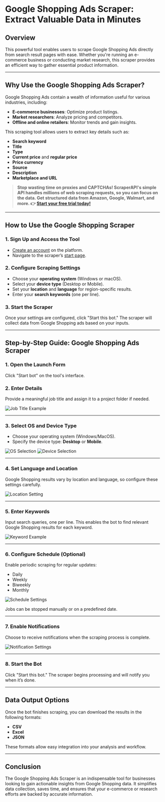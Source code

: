 # Google Shopping Ads Scraper: Extract Valuable Data in Minutes

## Overview

This powerful tool enables users to scrape Google Shopping Ads directly from search result pages with ease. Whether you're running an e-commerce business or conducting market research, this scraper provides an efficient way to gather essential product information.

---

## Why Use the Google Shopping Ads Scraper?

Google Shopping Ads contain a wealth of information useful for various industries, including:

- **E-commerce businesses**: Optimize product listings.
- **Market researchers**: Analyze pricing and competitors.
- **Offline and online retailers**: Monitor trends and gain insights.

This scraping tool allows users to extract key details such as:

- **Search keyword**
- **Title**
- **Type**
- **Current price** and **regular price**
- **Price currency**
- **Source**
- **Description**
- **Marketplace and URL**

> **Stop wasting time on proxies and CAPTCHAs! ScraperAPI's simple API handles millions of web scraping requests, so you can focus on the data. Get structured data from Amazon, Google, Walmart, and more. 👉 [Start your free trial today!](https://bit.ly/Scraperapi)**

---

## How to Use the Google Shopping Scraper

### 1. Sign Up and Access the Tool
- [Create an account](https://botster.io/registration) on the platform.
- Navigate to the scraper’s [start page](https://botster.io/bots/google-shopping-ads-scraper/start).

### 2. Configure Scraping Settings
- Choose your **operating system** (Windows or macOS).
- Select your **device type** (Desktop or Mobile).
- Set your **location** and **language** for region-specific results.
- Enter your **search keywords** (one per line).

### 3. Start the Scraper
Once your settings are configured, click "Start this bot." The scraper will collect data from Google Shopping ads based on your inputs.

---

## Step-by-Step Guide: Google Shopping Ads Scraper

### 1. Open the Launch Form
Click "Start bot" on the tool's interface.

### 2. Enter Details
Provide a meaningful job title and assign it to a project folder if needed.

![Job Title Example](https://botster.io/uploads/ckeditor/pictures/685/content_2_Name_your_job.png)

---

### 3. Select OS and Device Type
- Choose your operating system (Windows/MacOS).
- Specify the device type: **Desktop** or **Mobile**.

![OS Selection](https://botster.io/uploads/ckeditor/pictures/686/content_01_os.png)
![Device Selection](https://botster.io/uploads/ckeditor/pictures/687/content_02_device.png)

---

### 4. Set Language and Location
Google Shopping results vary by location and language, so configure these settings carefully.

![Location Setting](https://botster.io/uploads/ckeditor/pictures/689/content_04_loc.png)

---

### 5. Enter Keywords
Input search queries, one per line. This enables the bot to find relevant Google Shopping results for each keyword.

![Keyword Example](https://botster.io/uploads/ckeditor/pictures/690/content_05_kw.png)

---

### 6. Configure Schedule (Optional)
Enable periodic scraping for regular updates:
- Daily
- Weekly
- Biweekly
- Monthly

![Schedule Settings](https://botster.io/uploads/ckeditor/pictures/692/content_4_Periodic_checks_-_4_once_a_month.png)

Jobs can be stopped manually or on a predefined date.

---

### 7. Enable Notifications
Choose to receive notifications when the scraping process is complete.

![Notification Settings](https://botster.io/uploads/ckeditor/pictures/694/content_6_notif_newest.png)

---

### 8. Start the Bot
Click "Start this bot." The scraper begins processing and will notify you when it’s done.

---

## Data Output Options

Once the bot finishes scraping, you can download the results in the following formats:
- **CSV**
- **Excel**
- **JSON**

These formats allow easy integration into your analysis and workflow.

---

## Conclusion

The Google Shopping Ads Scraper is an indispensable tool for businesses looking to gain actionable insights from Google Shopping data. It simplifies data collection, saves time, and ensures that your e-commerce or research efforts are backed by accurate information.
